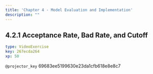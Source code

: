 ```yaml
---
title: 'Chapter 4 - Model Evaluation and Implementation'
description: ""
---
```


## 4.2.1 Acceptance Rate, Bad Rate, and Cutoff

```yaml
type: VideoExercise
key: 267ecda264
xp: 50
```

`@projector_key`
69683ee5199630e23da1cfb618e8e8c7
